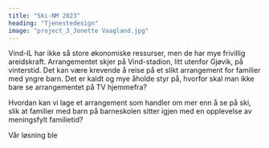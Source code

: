 ```yaml
---
title: "Ski-NM 2023"
heading: "Tjenestedesign"
image: "project_3_Jonette Vaagland.jpg"
---
```


Vind-IL har ikke så store økonomiske ressurser, men de har mye frivillig areidskraft. Arrangementet skjer på Vind-stadion, litt utenfor Gjøvik, på vinterstid. Det kan være krevende å reise på et slikt arrangement for familier med yngre barn. Det er kaldt og mye åholde styr på, hvorfor skal man ikke bare se arrangementet på TV hjemmefra? 

Hvordan kan vi lage et arrangement som handler om mer enn å se på ski, slik at familier med barn på barneskolen sitter igjen med en opplevelse av meningsfylt familietid?

Vår løsning ble
